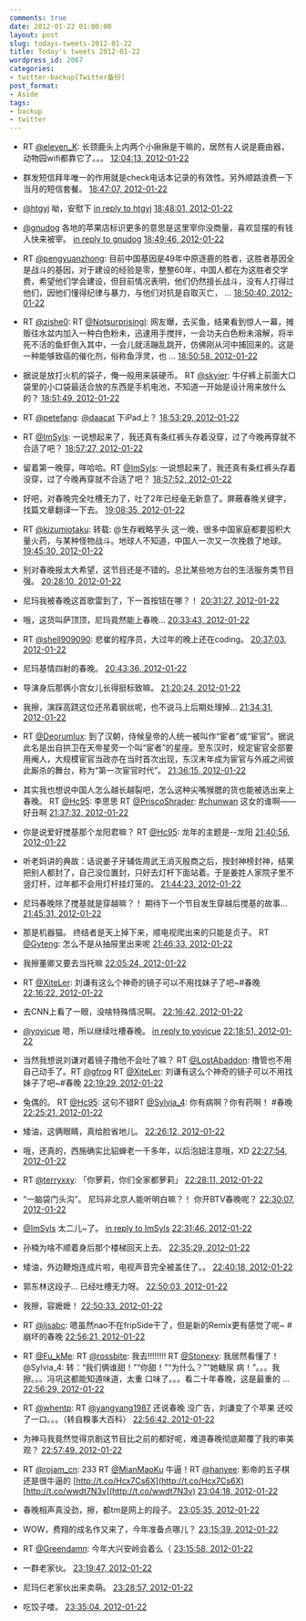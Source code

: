```yaml
---
comments: true
date: 2012-01-22 01:00:00
layout: post
slug: todays-tweets-2012-01-22
title: Today's tweets 2012-01-22
wordpress_id: 2067
categories:
- twitter-backup[Twitter备份]
post_format:
- Aside
tags:
- backup
- twitter
---
```





  * RT [@eleven_K](http://twitter.com/eleven_K): 长颈鹿头上内两个小揪揪是干嘛的，居然有人说是鹿由器，动物园wifi都靠它了。。。 [12:04:13, 2012-01-22](http://twitter.com/gfrog/statuses/160935773355515904)





  * 群发短信拜年唯一的作用就是check电话本记录的有效性。另外顺路浪费一下当月的短信套餐。 [18:47:07, 2012-01-22](http://twitter.com/gfrog/statuses/161037169400623104)





  * [@htgyj](http://twitter.com/htgyj) 呦，安慰下 [in reply to htgyj](http://twitter.com/htgyj/statuses/160985972807434240) [18:48:01, 2012-01-22](http://twitter.com/gfrog/statuses/161037392977997824)





  * [@gnudog](http://twitter.com/gnudog) 各地的苹果店标识更多的意思是这里宰你没商量，喜欢显摆的有钱人快来被宰。 [in reply to gnudog](http://twitter.com/gnudog/statuses/160987551442800640) [18:49:46, 2012-01-22](http://twitter.com/gfrog/statuses/161037836202676225)





  * RT [@pengyuanzhong](http://twitter.com/pengyuanzhong): 目前中国基因是49年中原逐鹿的胜者，这胜者基因全是战斗的基因，对于建设的经验是零，整整60年，中国人都在为这胜者交学费，希望他们学会建设，但目前情况表明，他们仍然擅长战斗，没有人打得过他们，因他们懂得纪律与暴力，与他们对抗是自取灭亡， ... [18:50:40, 2012-01-22](http://twitter.com/gfrog/statuses/161038061315174400)





  * RT [@zishe0](http://twitter.com/zishe0): RT [@Notsurprisingl](http://twitter.com/Notsurprisingl): 网友曝，去买鱼，结果看到惊人一幕，摊贩往水盆内加入一种白色粉未，迅速用手搅拌，一会功夫白色粉未溶解，将半死不活的鱼虾倒入其中，一会儿就活蹦乱跳开，仿佛刚从河中捕回来的。这是一种能够致癌的催化剂，俗称鱼浮灵，也 ... [18:50:58, 2012-01-22](http://twitter.com/gfrog/statuses/161038139148869632)





  * 据说是放打火机的袋子，俺一般用来装硬币。 RT [@skyier](http://twitter.com/skyier): 牛仔裤上前面大口袋里的小口袋最适合放的东西是手机电池，不知道一开始是设计用来放什么的？ [18:51:49, 2012-01-22](http://twitter.com/gfrog/statuses/161038349820370944)





  * RT [@petefang](http://twitter.com/petefang): [@daacat](http://twitter.com/daacat) 下iPad上？ [18:53:29, 2012-01-22](http://twitter.com/gfrog/statuses/161038770576179200)





  * RT [@ImSyls](http://twitter.com/ImSyls): 一说想起来了，我还真有条红裤头存着没穿，过了今晚再穿就不合适了吧？ [18:57:27, 2012-01-22](http://twitter.com/gfrog/statuses/161039770791845889)





  * 留着第一晚穿，咩哈哈。RT [@ImSyls](http://twitter.com/ImSyls): 一说想起来了，我还真有条红裤头存着没穿，过了今晚再穿就不合适了吧？ [18:57:52, 2012-01-22](http://twitter.com/gfrog/statuses/161039872931540992)





  * 好吧，对春晚完全吐槽无力了，吐了2年已经毫无新意了。屏蔽春晚关键字，找篇文章翻译一下去。 [19:08:35, 2012-01-22](http://twitter.com/gfrog/statuses/161042569281802240)





  * RT [@kizumiotaku](http://twitter.com/kizumiotaku): 转载: @生存戦略芋头 这一晚，很多中国家庭都要囤积大量火药，与某种怪物战斗。地球人不知道，中国人一次又一次挽救了地球。 [19:45:30, 2012-01-22](http://twitter.com/gfrog/statuses/161051863012212736)





  * 别对春晚报太大希望，这节目还是不错的。总比某些地方台的生活服务类节目强。 [20:28:10, 2012-01-22](http://twitter.com/gfrog/statuses/161062596575903744)





  * 尼玛我被春晚这首歌雷到了，下一首按钮在哪？！ [20:31:27, 2012-01-22](http://twitter.com/gfrog/statuses/161063422761517056)





  * 哦，这货叫萨顶顶，尼玛竟然能上春晚… [20:33:43, 2012-01-22](http://twitter.com/gfrog/statuses/161063994185089024)





  * RT [@shell909090](http://twitter.com/shell909090): 悲崔的程序员，大过年的晚上还在coding。 [20:37:03, 2012-01-22](http://twitter.com/gfrog/statuses/161064833947668480)





  * 尼玛基情四射的春晚。 [20:43:36, 2012-01-22](http://twitter.com/gfrog/statuses/161066481663221760)





  * 导演身后那俩小宫女儿长得挺标致嘛。 [21:20:24, 2012-01-22](http://twitter.com/gfrog/statuses/161075741361045505)





  * 我擦，演踩高跷这位还吊着钢丝呢，也不说马上后期处理掉… [21:34:31, 2012-01-22](http://twitter.com/gfrog/statuses/161079294121082882)





  * RT [@Deorumlux](http://twitter.com/Deorumlux): 到了汉朝，侍候皇帝的人统一被叫作“宦者”或“宦官”。据说此名是出自拱卫在天帝星旁一个叫“宦者”的星座。至东汉时，规定宦官全部要用阉人，大规模宦官当政亦在当时首次出现，东汉末年成为宦官与外戚之间彼此厮杀的舞台，称为“第一次宦官时代”。 [21:36:15, 2012-01-22](http://twitter.com/gfrog/statuses/161079730714578944)





  * 其实我也想说中国人怎么越长越裂吧，怎么这种尖嘴猴腮的货也能被选出来上春晚。 RT [@Hc95](http://twitter.com/Hc95): 李思思 RT [@PriscoShrader](http://twitter.com/PriscoShrader): [#chunwan](http://search.twitter.com/search?q=%23chunwan) 这女的谁啊——好丑啊 [21:37:32, 2012-01-22](http://twitter.com/gfrog/statuses/161080053013286912)





  * 你是说爱好搅基那个龙阳君嘛？ RT [@Hc95](http://twitter.com/Hc95): 龙年的主题是--龙阳 [21:40:56, 2012-01-22](http://twitter.com/gfrog/statuses/161080912472326145)





  * 听老妈讲的典故：话说姜子牙辅佐周武王消灭殷商之后，按封神榜封神，结果把别人都封了，自己没位置封，只好去灯杆下面站着。于是姜姓人家院子里不竖灯杆，过年都不会用灯杆挂灯笼的。 [21:44:23, 2012-01-22](http://twitter.com/gfrog/statuses/161081780160577537)





  * 尼玛春晚除了搅基就是穿越嘛？！ 期待下一个节目发生穿越后搅基的故事… [21:45:31, 2012-01-22](http://twitter.com/gfrog/statuses/161082064765059072)





  * 那是机器猫。 终结者是天上掉下来，顺电视爬出来的只能是贞子。 RT [@Gyteng](http://twitter.com/Gyteng): 怎么不是从抽屉里出来呢 [21:46:33, 2012-01-22](http://twitter.com/gfrog/statuses/161082325881466880)





  * 我擦董卿又要去当托嘛 [22:05:24, 2012-01-22](http://twitter.com/gfrog/statuses/161087067693121537)





  * RT [@XiteLer](http://twitter.com/XiteLer): 刘谦有这么个神奇的镜子可以不用找妹子了吧~#春晚 [22:16:22, 2012-01-22](http://twitter.com/gfrog/statuses/161089829562626048)





  * 去CNN上看了一眼，没啥特殊情况啊。 [22:16:42, 2012-01-22](http://twitter.com/gfrog/statuses/161089911481581568)





  * [@yoyicue](http://twitter.com/yoyicue) 嗯，所以继续吐槽春晚。 [in reply to yoyicue](http://twitter.com/yoyicue/statuses/161090378018201600) [22:18:51, 2012-01-22](http://twitter.com/gfrog/statuses/161090452408381440)





  * 当然我想说刘谦对着镜子撸他不会吐了嘛？ RT [@LostAbaddon](http://twitter.com/LostAbaddon): 撸管也不用自己动手了。RT [@gfrog](http://twitter.com/gfrog) RT [@XiteLer](http://twitter.com/XiteLer): 刘谦有这么个神奇的镜子可以不用找妹子了吧~#春晚 [22:19:29, 2012-01-22](http://twitter.com/gfrog/statuses/161090610181320704)





  * 兔偶的。 RT [@Hc95](http://twitter.com/Hc95): 这句不错RT [@Sylvia_4](http://twitter.com/Sylvia_4): 你有病啊？你有药啊！ #春晚 [22:25:21, 2012-01-22](http://twitter.com/gfrog/statuses/161092089625591808)





  * 矮油，这俩眼睛，真给脸省地儿。 [22:26:12, 2012-01-22](http://twitter.com/gfrog/statuses/161092304139075584)





  * 哦，还真的，西施确实比貂蝉老一千多年，以后泡妞注意哦，XD [22:27:54, 2012-01-22](http://twitter.com/gfrog/statuses/161092729626038273)





  * RT [@terryxxy](http://twitter.com/terryxxy): 「你萝莉，你们全家都萝莉」 [22:28:11, 2012-01-22](http://twitter.com/gfrog/statuses/161092801998757889)





  * “一脑袋门头沟”。 尼玛非北京人能听明白嘛？！ 你开BTV春晚呢？ [22:30:07, 2012-01-22](http://twitter.com/gfrog/statuses/161093289427222528)





  * [@ImSyls](http://twitter.com/ImSyls) 太二儿~了。 [in reply to ImSyls](http://twitter.com/ImSyls/statuses/161093587495436288) [22:31:46, 2012-01-22](http://twitter.com/gfrog/statuses/161093702691979264)





  * 孙楠为啥不顺着身后那个楼梯回天上去。 [22:35:29, 2012-01-22](http://twitter.com/gfrog/statuses/161094637023535105)





  * 矮油，外边鞭炮连成片啦，电视声音完全被盖住了。。 [22:40:18, 2012-01-22](http://twitter.com/gfrog/statuses/161095848778936320)





  * 郭东林这段子… 已经吐槽无力呀。 [22:50:03, 2012-01-22](http://twitter.com/gfrog/statuses/161098303281446912)





  * 我擦，容嬷嬷！ [22:50:33, 2012-01-22](http://twitter.com/gfrog/statuses/161098428888260608)





  * RT [@ljsabc](http://twitter.com/ljsabc): 嗯虽然nao不在fripSide干了，但是新的Remix更有感觉了呢~ #崩坏的春晚 [22:56:21, 2012-01-22](http://twitter.com/gfrog/statuses/161099889810477057)





  * RT [@Fu_kMe](http://twitter.com/Fu_kMe): RT [@rossbite](http://twitter.com/rossbite): 我去!!!!!!!! RT [@Stonexy](http://twitter.com/Stonexy): 我居然看懂了！@Sylvia_4: 转：“我们俩谁甜！”“你甜！”“为什么？”“她糖尿 病！”。。。我擦。。。冯巩这都能知道味道，太重 口味了。。。看二十年春晚，这是最重的 ... [22:56:29, 2012-01-22](http://twitter.com/gfrog/statuses/161099921691381760)





  * RT [@whentp](http://twitter.com/whentp): RT [@yangyang1987](http://twitter.com/yangyang1987) 还说春晚 没广告，刘谦变了个苹果 还咬了一口。。。（转自糗事大百科） [22:56:42, 2012-01-22](http://twitter.com/gfrog/statuses/161099976578043905)





  * 为神马我竟然觉得京剧这节目比之前的都好呢，难道春晚彻底颠覆了我的审美观？ [22:57:49, 2012-01-22](http://twitter.com/gfrog/statuses/161100257357348864)





  * RT [@rojam_cn](http://twitter.com/rojam_cn): 233 RT [@MianMaoKu](http://twitter.com/MianMaoKu) 牛逼！RT [@hanyee](http://twitter.com/hanyee): 影帝的五子棋还是很牛逼的 [http://t.co/Hcx7Cs6X](http://t.co/Hcx7Cs6X) [http://t.co/wwdt7N3v](http://t.co/wwdt7N3v) [23:04:18, 2012-01-22](http://twitter.com/gfrog/statuses/161101891424616449)





  * 春晚相声真没劲，擦，都tm是网上的段子。 [23:05:35, 2012-01-22](http://twitter.com/gfrog/statuses/161102212246937600)





  * WOW，费翔的成名作又来了，今年准备点哪儿？ [23:15:39, 2012-01-22](http://twitter.com/gfrog/statuses/161104747837927424)





  * RT [@Greendamn](http://twitter.com/Greendamn): 今年大兴安岭会着么（ [23:15:58, 2012-01-22](http://twitter.com/gfrog/statuses/161104825386401792)





  * 一群老家伙。 [23:19:47, 2012-01-22](http://twitter.com/gfrog/statuses/161105786989318146)





  * 尼玛仨老家伙出来卖萌。 [23:28:57, 2012-01-22](http://twitter.com/gfrog/statuses/161108094607294464)





  * 吃饺子喽。 [23:35:04, 2012-01-22](http://twitter.com/gfrog/statuses/161109632302055425)




